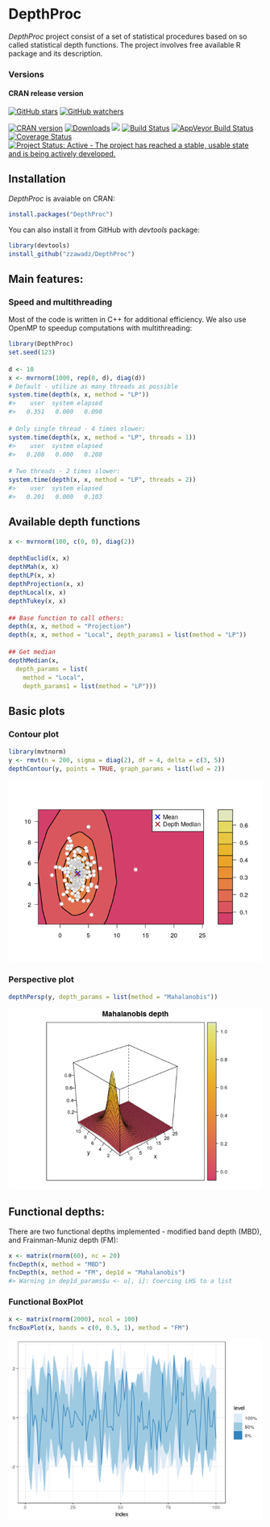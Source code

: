 
# DepthProc

<!-- README.md is generated from README.Rmd. Please edit that file -->

*DepthProc* project consist of a set of statistical procedures based on
so called statistical depth functions. The project involves free
available R package and its description.

### Versions

#### CRAN release version

[![GitHub
stars](https://img.shields.io/github/stars/zzawadz/DepthProc.svg?style=social&label=Stars)](https://github.com/zzawadz/DepthProc/stargazers)
[![GitHub
watchers](https://img.shields.io/github/watchers/zzawadz/DepthProc.svg?style=social&label=Watch)](https://github.com/zzawadz/DepthProc)

[![CRAN
version](https://www.r-pkg.org/badges/version/DepthProc)](https://CRAN.R-project.org/package=DepthProc)
[![Downloads](https://cranlogs.r-pkg.org/badges/DepthProc)](https://CRAN.R-project.org/package=DepthProc)
[![](https://cranlogs.r-pkg.org/badges/grand-total/DepthProc)](https://CRAN.R-project.org/package=DepthProc)
[![Build
Status](https://travis-ci.org/zzawadz/DepthProc.svg?branch=master)](https://travis-ci.org/zzawadz/DepthProc)
[![AppVeyor Build
Status](https://ci.appveyor.com/api/projects/status/github/zzawadz/DepthProc?branch=master&svg=true)](https://ci.appveyor.com/project/zzawadz/DepthProc)
[![Coverage
Status](https://img.shields.io/codecov/c/github/zzawadz/DepthProc/master.svg)](https://codecov.io/github/zzawadz/DepthProc?branch=master)
[![Project Status: Active - The project has reached a stable, usable
state and is being actively
developed.](https://www.repostatus.org/badges/latest/active.svg)](https://www.repostatus.org/#active)

## Installation

*DepthProc* is avaiable on CRAN:

``` r
install.packages("DepthProc")
```

You can also install it from GitHub with *devtools* package:

``` r
library(devtools)
install_github("zzawadz/DepthProc")
```

## Main features:

### Speed and multithreading

Most of the code is written in C++ for additional efficiency. We also
use OpenMP to speedup computations with multithreading:

``` r
library(DepthProc)
set.seed(123)

d <- 10
x <- mvrnorm(1000, rep(0, d), diag(d))
# Default - utilize as many threads as possible
system.time(depth(x, x, method = "LP"))
#>    user  system elapsed 
#>   0.351   0.000   0.090

# Only single thread - 4 times slower:
system.time(depth(x, x, method = "LP", threads = 1))
#>    user  system elapsed 
#>   0.208   0.000   0.208

# Two threads - 2 times slower:
system.time(depth(x, x, method = "LP", threads = 2))
#>    user  system elapsed 
#>   0.201   0.000   0.103
```

## Available depth functions

``` r
x <- mvrnorm(100, c(0, 0), diag(2))

depthEuclid(x, x)
depthMah(x, x)
depthLP(x, x)
depthProjection(x, x)
depthLocal(x, x)
depthTukey(x, x)

## Base function to call others:
depth(x, x, method = "Projection")
depth(x, x, method = "Local", depth_params1 = list(method = "LP"))

## Get median
depthMedian(x, 
  depth_params = list(
    method = "Local",
    depth_params1 = list(method = "LP")))
```

## Basic plots

### Contour plot

``` r
library(mvtnorm)
y <- rmvt(n = 200, sigma = diag(2), df = 4, delta = c(3, 5))
depthContour(y, points = TRUE, graph_params = list(lwd = 2))
```

![](man/figures/README-contour-1.png)<!-- -->

### Perspective plot

``` r
depthPersp(y, depth_params = list(method = "Mahalanobis"))
```

![](man/figures/README-persp-1.png)<!-- -->

## Functional depths:

There are two functional depths implemented - modified band depth (MBD),
and Frainman-Muniz depth (FM):

``` r
x <- matrix(rnorm(60), nc = 20)
fncDepth(x, method = "MBD")
fncDepth(x, method = "FM", dep1d = "Mahalanobis")
#> Warning in dep1d_params$u <- u[, i]: Coercing LHS to a list
```

### Functional BoxPlot

``` r
x <- matrix(rnorm(2000), ncol = 100)
fncBoxPlot(x, bands = c(0, 0.5, 1), method = "FM")
```

![](man/figures/README-fncBox-1.png)<!-- -->

